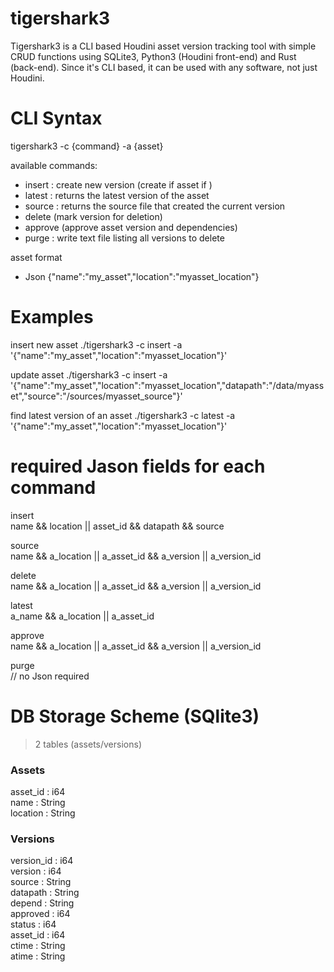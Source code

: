 # tigershark3

Tigershark3 is a CLI based Houdini asset version tracking tool with simple CRUD functions using SQLite3, Python3 (Houdini front-end) and Rust (back-end). Since it's CLI based, it can be used with any software, not just Houdini.

# CLI Syntax

tigershark3 -c {command} -a {asset}

available commands:
- insert : create new version (create if asset if )
- latest : returns the latest version of the asset
- source : returns the source file that created the current version
- delete (mark version for deletion)
- approve (approve asset version and dependencies)
- purge : write text file listing all versions to delete

asset format
- Json
    {"name":"my_asset","location":"myasset_location"}


# Examples

insert new asset
./tigershark3 -c insert -a '{"name":"my_asset","location":"myasset_location"}'

update asset
./tigershark3 -c insert -a '{"name":"my_asset","location":"myasset_location","datapath":"/data/myasset","source":"/sources/myasset_source"}'

find latest version of an asset
./tigershark3 -c latest -a '{"name":"my_asset","location":"myasset_location"}'



# required Jason fields for each command

insert<br>
name && location || asset_id && datapath && source

source<br>
name && a_location || a_asset_id && a_version || a_version_id

delete<br>
name && a_location || a_asset_id && a_version || a_version_id

latest<br>
a_name && a_location || a_asset_id

approve<br>
name && a_location || a_asset_id && a_version || a_version_id

purge<br>
// no Json required





# DB Storage Scheme (SQlite3)

> 2 tables (assets/versions)

### Assets<br>
asset_id	: i64<br>
name		: String<br>
location	: String<br>

### Versions<br>
version_id	: i64<br>
version		: i64<br>
source		: String<br>
datapath	: String<br>
depend		: String<br>
approved	: i64<br>
status		: i64<br>
asset_id	: i64<br>
ctime		: String<br>
atime		: String<br>


